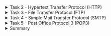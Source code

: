 <details><summary>Task 2 - Hypertext Transfer Protocol (HTTP)</summary>


1.	:point_right: First, we connect to port 80 using telnet 10.10.221.93 80.
2.	:point_right: Next, we need to type GET /index.html HTTP/1.1 to retrieve the page index.html or GET / HTTP/1.1 to retrieve the default page.
3.	:point_right: Finally, you need to provide some value for the host like host: telnet and hit the Enter/Return key twice.


### Launch the attached VM. From the AttackBox terminal, connect using Telnet to 10.10.221.93 80 and retrieve the file flag.thm. What does it contain?

```bash
telnet 10.10.221.93 80
Trying 10.10.221.93...
Connected to 10.10.221.93.
Escape character is '^]'.

'GET /flag.thm HTTP/1.1'
'host: telnet'

HTTP/1.1 200 OK
Server: nginx/1.18.0 (Ubuntu)
Date: Wed, 25 May 2022 03:43:24 GMT
Content-Type: application/octet-stream
Content-Length: 39
Last-Modified: Wed, 15 Sep 2021 09:19:23 GMT
Connection: keep-alive
ETag: "6141ba9b-27"
Accept-Ranges: bytes

THM{e3eb0a1df437f3f97a64aca5952c8ea0}

```
</details>

<details><summary> Task 3 - File Transfer Protocol (FTP) </summary>

### Using an FTP client, connect to the VM and try to recover the flag file. What is the flag?

    Username: frank
    Password: D2xc9CgD


```bash
ftp 10.10.221.93
Connected to 10.10.221.93.
220 (vsFTPd 3.0.3)
Name (10.10.221.93:root): frank
331 Please specify the password.
Password: 
230 Login successful.
Remote system type is UNIX.
Using binary mode to transfer files.
ftp> ls
229 Entering Extended Passive Mode (|||16062|)
150 Here comes the directory listing.
drwx------   10 1001     1001         4096 Sep 15  2021 Maildir
-rw-rw-r--    1 1001     1001         4006 Sep 15  2021 README.txt
-rw-rw-r--    1 1001     1001           39 Sep 15  2021 ftp_flag.thm
226 Directory send OK.
ftp> get ftp_flag.thm
local: ftp_flag.thm remote: ftp_flag.thm
229 Entering Extended Passive Mode (|||13433|)
150 Opening BINARY mode data connection for ftp_flag.thm (39 bytes).
100% |*************************************************************************************************************************************************|    39       11.93 KiB/s    00:00 ETA
226 Transfer complete.
39 bytes received in 00:00 (0.11 KiB/s)
ftp> q
?Ambiguous command.
ftp> exit
221 Goodbye.
```
```
THM{364db6ad0e3ddfe7bf0b1870fb06fbdf}
```
</details>

<details><summary> Task 4 - Simple Mail Transfer Protocol (SMTP)  </summary>

```
SMTP server listens on port 25 by default. To see basic communication with an SMTP server, we used Telnet to connect to it. Once connected, we issue helo hostname and then start typing our email.
Pentester Terminal

           
pentester@TryHackMe$ telnet 10.10.221.93 25
Trying 10.10.221.93...
Connected to MACHINE_IP.
Escape character is '^]'.
220 bento.localdomain ESMTP Postfix (Ubuntu)
helo telnet
250 bento.localdomain
mail from: 
250 2.1.0 Ok
rcpt to: 
250 2.1.5 Ok
data
354 End data with .
subject: Sending email with Telnet
Hello Frank,
I am just writing to say hi!             
.
250 2.0.0 Ok: queued as C3E7F45F06
quit
221 2.0.0 Bye
Connection closed by foreign host.

        

After helo, we issue mail from:, rcpt to: to indicate the sender and the recipient. When we send our email message, we issue the command data and type our message. We issue <CR><LF>.<CR><LF> (or Enter . Enter to put it in simpler terms). The SMTP server now queues the message.

Generally speaking, we don’t need to memorize SMTP commands. The console output above aims to help better explain what a typical mail client does when it uses SMTP.
```

### Using the AttackBox terminal, connect to the SMTP port of the target VM. What is the flag that you can get? 

```bash
telnet 10.10.221.93 25
Trying 10.10.221.93...
Connected to 10.10.221.93.
Escape character is '^]'.
220 bento.localdomain ESMTP Postfix THM{5b31ddfc0c11d81eba776e983c35e9b5}
helo telnet
250 bento.localdomain
```

</details>

<details><summary> Task 5 - Post Office Protocol 3 (POP3)  </summary>

```
The example below shows what a POP3 session would look like if conducted via a Telnet client. First, the user connects to the POP3 server at the POP3 default port 110. Authentication is required to access the email messages; the user authenticates by providing his username USER frank and password PASS D2xc9CgD. Using the command STAT, we get the reply +OK 1 179; based on RFC 1939, a positive response to STAT has the format +OK nn mm, where nn is the number of email messages in the inbox, and mm is the size of the inbox in octets (byte). The command LIST provided a list of new messages on the server, and RETR 1 retrieved the first message in the list. We don’t need to concern ourselves with memorizing these commands; however, it is helpful to strengthen our understanding of such protocol.

           
           
pentester@TryHackMe$ telnet 10.10.221.93 110
Trying 10.10.221.93...
Connected to MACHINE_IP.
Escape character is '^]'.
+OK MACHINE_IP Mail Server POP3 Wed, 15 Sep 2021 11:05:34 +0300 
USER frank
+OK frank
PASS D2xc9CgD
+OK 1 messages (179) octets
STAT
+OK 1 179
LIST
+OK 1 messages (179) octets
1 179
.
RETR 1
+OK
From: Mail Server 
To: Frank 
subject: Sending email with Telnet
Hello Frank,
I am just writing to say hi!
.
QUIT
+OK MACHINE_IP closing connection
Connection closed by foreign host.

        

The example above shows that the commands are sent in cleartext. Using Telnet was enough to authenticate and retrieve an email message. As the username and password are sent in cleartext, any third party watching the network traffic can steal the login credentials.

In general, your mail client (MUA) will connect to the POP3 server (MDA), authenticate, and download the messages. Although the communication using the POP3 protocol will be hidden behind a sleek interface, similar commands will be issued, as shown in the Telnet session above.

Based on the default settings, the mail client deletes the mail message after it downloads it. The default behaviour can be changed from the mail client settings if you wish to download the emails again from another mail client. Accessing the same mail account via multiple clients using POP3 is usually not very convenient as one would lose track of read and unread messages. To keep all mailboxes synchronized, we need to consider other protocols, such as IMAP.
```

###	Connect to the VM (10.10.221.93) at the POP3 port. Authenticate using the username frank and password D2xc9CgD. What is the response you get to STAT?
```bash
telnet 10.10.221.93 110
Trying 10.10.221.93...
Connected to 10.10.221.93.
Escape character is '^]'.
+OK Hello there.
user frank
+OK Password required.
PASS D2xc9CgD
+OK logged in.
STAT
+OK 0 0
LIST
+OK POP3 clients that break here, they violate STD53.
```

```
+OK 0 0
```

###	How many email messages are available to download via IMAP on 10.10.221.93?

```
0
```

</details>

<details><summary> Summary </summary>

|	Protocol | 	TCP Port |	Application(s) |	Data Security |
|	---	|	---	|	---	|	---	|
|	FTP	|	22 	|	File Transfer	|	Cleartext	|
|	HTTP	|	80	|	Worldwide Web|	Cleartext	|
|	IMAP |	143	|	Email (MDA)	|	Cleartext	|
|POP3	|	110	|	Email (MDA)	|	Cleartext	|
|	SMTP	|	25	|	Email (MTA)	|	Cleartext	|
|	Telnet	|	23	|	Remote Access	|	Cleartext	|

</details>
